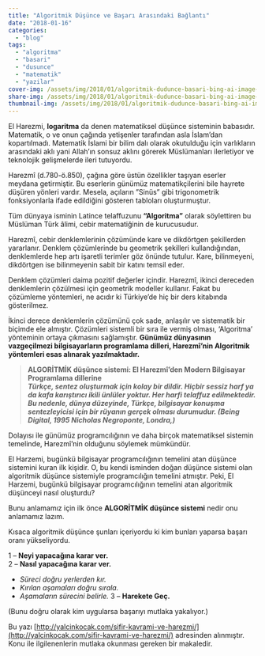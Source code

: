 ```yaml
---
title: "Algoritmik Düşünce ve Başarı Arasındaki Bağlantı"
date: "2018-01-16"
categories: 
  - "blog"
tags: 
  - "algoritma"
  - "basari"
  - "dusunce"
  - "matematik"
  - "yazilar"
cover-img: /assets/img/2018/01/algoritmik-dudunce-basari-bing-ai-image-creator-mantik-yaraticilik-matematik.jpeg
share-img: /assets/img/2018/01/algoritmik-dudunce-basari-bing-ai-image-creator-mantik-yaraticilik-matematik.jpeg
thumbnail-img: /assets/img/2018/01/algoritmik-dudunce-basari-bing-ai-image-creator-mantik-yaraticilik-matematik.jpeg
---
```



El Harezmi, **logaritma** da denen matematiksel düşünce sisteminin babasıdır. Matematik, o ve onun çağında yetişenler tarafından asla İslam’dan kopartılmadı. Matematik İslami bir bilim dalı olarak okutulduğu için varlıkların arasındaki aklı yani Allah’ın sonsuz aklını görerek Müslümanları ilerletiyor ve teknolojik gelişmelerde ileri tutuyordu.

Harezmî (d.780-ö.850), çağına göre üstün özellikler taşıyan eserler meydana getirmiştir. Bu eserlerin günümüz matematikçilerini bile hayrete düşüren yönleri vardır. Mesela, açıların ”Sinüs” gibi trigonometrik fonksiyonlarla ifade edildiğini gösteren tabloları oluşturmuştur.

Tüm dünyaya isminin Latince telaffuzunu **“Algoritma”** olarak söylettiren bu Müslüman Türk âlimi, cebir matematiğinin de kurucusudur.

Harezmî, cebir denklemlerinin çözümünde kare ve dikdörtgen şekillerden yararlanır. Denklem çözümlerinde bu geometrik şekilleri kullandığından, denklemlerde hep artı işaretli terimler göz önünde tutulur. Kare, bilinmeyeni, dikdörtgen ise bilinmeyenin sabit bir katını temsil eder.

Denklem çözümleri daima pozitif değerler içindir. Harezmî, ikinci dereceden denklemlerin çözülmesi için geometrik modeller kullanır. Fakat bu çözümleme yöntemleri, ne acıdır ki Türkiye’de hiç bir ders kitabında gösterilmez.

İkinci derece denklemlerin çözümünü çok sade, anlaşılır ve sistematik bir biçimde ele almıştır. Çözümleri sistemli bir sıra ile vermiş olması, ‘Algoritma’ yönteminin ortaya çıkmasını sağlamıştır. **Günümüz dünyasının vazgeçilmezi bilgisayarların programlama dilleri, Harezmî’nin Algoritmik yöntemleri esas alınarak yazılmaktadır.**

> **ALGORİTMİK düşünce sistemi: El Harezmî’den Modern Bilgisayar Programlama dillerine**  
> **_Türkçe, sentez oluşturmak için kolay bir dildir. Hiçbir sessiz harf ya da kafa karıştırıcı ikili ünlüler yoktur. Her harfi telaffuz edilmektedir. Bu nedenle, dünya düzeyinde, Türkçe, bilgisayar konuşma sentezleyicisi için bir rüyanın gerçek olması durumudur. (Being Digital, 1995 Nicholas Negroponte, Londra,)_**

Dolayısı ile günümüz programcılığının ve daha birçok matematiksel sistemin temelinde, Harezmî’nin olduğunu söylemek mümkündür.

El Harzemi, bugünkü bilgisayar programcılığının temelini atan düşünce sistemini kuran ilk kişidir. O, bu kendi isminden doğan düşünce sistemi olan algoritmik düşünce sistemiyle programcılığın temelini atmıştır. Peki, El Harzemi, bugünkü bilgisayar programcılığının temelini atan algoritmik düşünceyi nasıl oluşturdu?

Bunu anlamamız için ilk önce **ALGORİTMİK düşünce sistemi** nedir onu anlamamız lazım.

Kısaca algoritmik düşünce şunları içeriyordu ki kim bunları yaparsa başarı oranı yükseliyordu.

1 – **Neyi yapacağına karar ver.**  
2 – **Nasıl yapacağına karar ver.**  
  - *Süreci doğru yerlerden kır.*
  - *Kırılan aşamaları doğru sırala.*
  - *Aşamaların sürecini belirle.*
3 – **Harekete Geç.**

(Bunu doğru olarak kim uygularsa başarıyı mutlaka yakalıyor.)

Bu yazı [http://yalcinkocak.com/sifir-kavrami-ve-harezmi/](http://yalcinkocak.com/sifir-kavrami-ve-harezmi/) adresinden alınmıştır. Konu ile ilgilenenlerin mutlaka okunması gereken bir makaledir.

